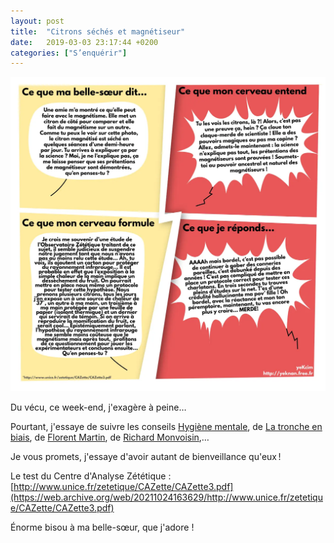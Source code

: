 ```yaml
---
layout: post
title:  "Citrons séchés et magnétiseur"
date:   2019-03-03 23:17:44 +0200
categories: ["S’enquérir"]
---
```


![Citrons séchés](/assets/images/citrons-seches.webp)

Du vécu, ce week-end, j'exagère à peine…

Pourtant, j'essaye de suivre les conseils [Hygiène mentale](https://www.youtube.com/channel/UCMFcMhePnH4onVHt2-ItPZw),
de [La tronche en biais](https://www.youtube.com/user/TroncheEnBiais), de [Florent Martin](https://twitter.com/zeteflo),
de [Richard Monvoisin](https://www.youtube.com/watch?v=GUqp-9QdsMc&list=PLsbx1DYyydS-ie6wXA3Qu5zHLPWhilejW),…

Je vous promets, j'essaye d'avoir autant de bienveillance qu'eux !

Le test du Centre d'Analyse Zététique : [http://www.unice.fr/zetetique/CAZette/CAZette3.pdf](https://web.archive.org/web/20211024163629/http://www.unice.fr/zetetique/CAZette/CAZette3.pdf)

Énorme bisou à ma belle-sœur, que j'adore !


<!--more-->
